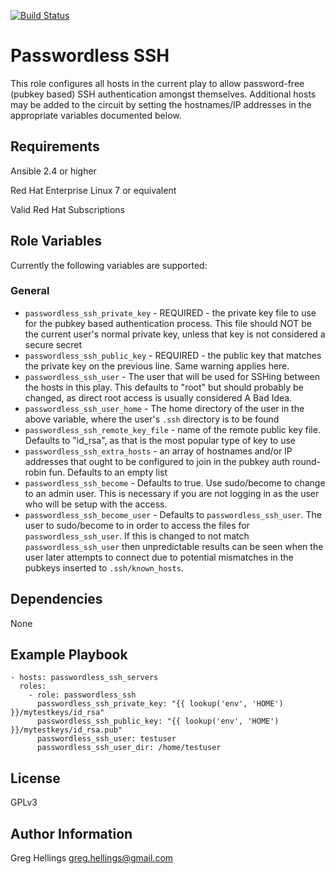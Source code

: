 [![Build Status](https://travis-ci.org/oasis-roles/passwordless_ssh.svg?branch=master)](https://travis-ci.org/oasis-roles/passwordless_ssh)

Passwordless SSH
===========

This role configures all hosts in the current play to allow password-free
(pubkey based) SSH authentication amongst themselves. Additional hosts may be
added to the circuit by setting the hostnames/IP addresses in the appropriate
variables documented below.

Requirements
------------

Ansible 2.4 or higher

Red Hat Enterprise Linux 7 or equivalent

Valid Red Hat Subscriptions

Role Variables
--------------

Currently the following variables are supported:

### General

* `passwordless_ssh_private_key` - REQUIRED - the private key file to use for the
  pubkey based authentication process. This file should NOT be the current user's
  normal private key, unless that key is not considered a secure secret
* `passwordless_ssh_public_key` - REQUIRED - the public key that matches the private
  key on the previous line. Same warning applies here.
* `passwordless_ssh_user` - The user that will be used for SSHing between the hosts in
  this play. This defaults to "root" but should probably be changed, as direct root
  access is usually considered A Bad Idea.
* `passwordless_ssh_user_home` - The home directory of the user in the above variable,
  where the user's `.ssh` directory is to be found
* `passwordless_ssh_remote_key_file` - name of the remote public key file. Defaults
  to "id\_rsa", as that is the most popular type of key to use
* `passwordless_ssh_extra_hosts` - an array of hostnames and/or IP addresses that
  ought to be configured to join in the pubkey auth round-robin fun. Defaults to
  an empty list
* `passwordless_ssh_become` - Defaults to true. Use sudo/become to change to an
  admin user. This is necessary if you are not logging in as the user who will be
  setup with the access.
* `passwordless_ssh_become_user` - Defaults to `passwordless_ssh_user`. The user to
  sudo/become to in order to access the files for `passwordless_ssh_user`. If this
  is changed to not match `passwordless_ssh_user` then unpredictable results can
  be seen when the user later attempts to connect due to potential mismatches in
  the pubkeys inserted to `.ssh/known_hosts`.

Dependencies
------------

None

Example Playbook
----------------

```
- hosts: passwordless_ssh_servers
  roles:
    - role: passwordless_ssh
      passwordless_ssh_private_key: "{{ lookup('env', 'HOME') }}/mytestkeys/id_rsa"
      passwordless_ssh_public_key: "{{ lookup('env', 'HOME') }}/mytestkeys/id_rsa.pub"
      passwordless_ssh_user: testuser
      passwordless_ssh_user_dir: /home/testuser
```

License
-------

GPLv3

Author Information
------------------

Greg Hellings <greg.hellings@gmail.com>

